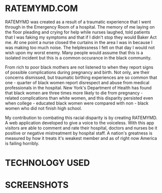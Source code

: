 # RATEMYMD.COM

RATEMYMD was created as a result of a traumatic experience that I went through in the Emergency Room of a hospital. The memory of me laying on the floor pleading and crying for help while nurses laughed, told patients that I was faking my symptoms and that if I didn't stop they would Baker Act me. At one point a nurse closed the curtains in the area I was in because I was making too much noise. The helplessness I felt on that day I would not wish upon my worst enemy. Many people would assume that this is a isolated incident but this is a common occurance in the black community.

From rich to poor black mothers are not listened to when they report signs of possible complications during pregnancy and birth. Not only, are their concerns dismissed, but traumatic birthing experiences are so common that one - quarter of black women report disrespect and abuse from medical professionals in the hospital. New York's Department of Health has found that black women are three times more likely to die from pregnancy - related complications than white women, and this disparity persisted even when college - educated black women were compared with non - black women who did not finish high school. 

My contribution to combating this racial disparity is by creating RATEMYMD. A web application developed to give a voice to the voiceless. With this app visitors are able to comment and rate their hospital, doctors and nurses be it positive or negative mistreatment by hospital staff. A nation's greatness is measured by how it treats it's weakest member and as of right now America is failing horribly.



# TECHNOLOGY USED



# SCREENSHOTS